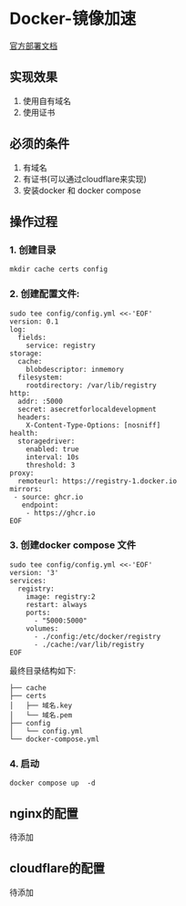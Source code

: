 # Docker-镜像加速

[官方部署文档](https://distribution.github.io/distribution/about/deploying/)
## 实现效果
1. 使用自有域名
2. 使用证书

## 必须的条件
1. 有域名
2. 有证书(可以通过cloudflare来实现)
3. 安装docker 和 docker compose

## 操作过程
### 1. 创建目录
```shell
mkdir cache certs config
```

### 2. 创建配置文件:
```shell
sudo tee config/config.yml <<-'EOF'
version: 0.1
log:
  fields:
    service: registry
storage:
  cache:
    blobdescriptor: inmemory
  filesystem:
    rootdirectory: /var/lib/registry
http:
  addr: :5000
  secret: asecretforlocaldevelopment
  headers:
    X-Content-Type-Options: [nosniff]
health:
  storagedriver:
    enabled: true
    interval: 10s
    threshold: 3
proxy:
  remoteurl: https://registry-1.docker.io
mirrors:
 - source: ghcr.io
   endpoint:
    - https://ghcr.io
EOF
```
### 3. 创建docker compose 文件
```shell
sudo tee config/config.yml <<-'EOF'
version: '3'
services:
  registry:
    image: registry:2
    restart: always
    ports:
      - "5000:5000"
    volumes:
      - ./config:/etc/docker/registry
      - ./cache:/var/lib/registry
EOF
```

最终目录结构如下:
```plan9_x86
├── cache
├── certs
│   ├── 域名.key
│   └── 域名.pem
├── config
│   └── config.yml
└── docker-compose.yml
```

### 4. 启动
```shell
docker compose up  -d
```


## nginx的配置

待添加
## cloudflare的配置
待添加